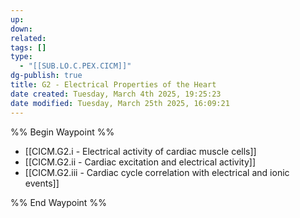 ```yaml
---
up: 
down: 
related: 
tags: []
type:
  - "[[SUB.LO.C.PEX.CICM]]"
dg-publish: true
title: G2 - Electrical Properties of the Heart
date created: Tuesday, March 4th 2025, 19:25:23
date modified: Tuesday, March 25th 2025, 16:09:21
---
```


%% Begin Waypoint %%

- [[CICM.G2.i - Electrical activity of cardiac muscle cells]]
- [[CICM.G2.ii - Cardiac excitation and electrical activity]]
- [[CICM.G2.iii - Cardiac cycle correlation with electrical and ionic events]]

%% End Waypoint %%
